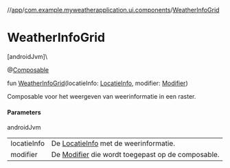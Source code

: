 //[app](../../index.md)/[com.example.myweatherapplication.ui.components](index.md)/[WeatherInfoGrid](-weather-info-grid.md)

# WeatherInfoGrid

[androidJvm]\

@[Composable](https://developer.android.com/reference/kotlin/androidx/compose/runtime/Composable.html)

fun [WeatherInfoGrid](-weather-info-grid.md)(locatieInfo: [LocatieInfo](../com.example.myweatherapplication.ui.model/-locatie-info/index.md), modifier: [Modifier](https://developer.android.com/reference/kotlin/androidx/compose/ui/Modifier.html))

Composable voor het weergeven van weerinformatie in een raster.

#### Parameters

androidJvm

| | |
|---|---|
| locatieInfo | De [LocatieInfo](../com.example.myweatherapplication.ui.model/-locatie-info/index.md) met de weerinformatie. |
| modifier | De [Modifier](https://developer.android.com/reference/kotlin/androidx/compose/ui/Modifier.html) die wordt toegepast op de composable. |

